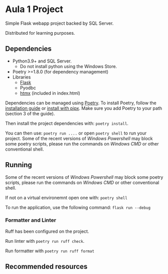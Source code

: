 # Aula 1 Project

Simple Flask webapp project backed by SQL Server.

Distributed for learning purposes.

## Dependencies

- Python3.9+ and SQL Server.
  - Do not install python using the Windows Store.
- Poetry >=1.8.0 (for dependency management)
- Libraries
  - [Flask](https://flask.palletsprojects.com)
  - Pyodbc
  - [htmx](https://htmx.org) (included in index.html)

Dependencies can be managed using [Poetry](https://python-poetry.org/). 
To install Poetry, follow the [installation guide](https://python-poetry.org/docs/#installing-with-the-official-installer) or [install with pipx](https://python-poetry.org/docs/#installing-with-pipx).
Make sure you add Poetry to your path (section 3 of the guide).

Then install the project dependencies with: `poetry install`.

You can then use: `poetry run ....` or open `poetry shell` to run your project.
Some of the recent versions of *Windows Powershell* may block some poetry scripts,
please run the commands on *Windows CMD* or other conventional shell.

## Running

Some of the recent versions of *Windows Powershell* may block some poetry scripts,
please run the commands on *Windows CMD* or other conventional shell.

If not on a virtual environemnt open one with: `poetry shell`

To run the application, use the following command: `flask run --debug`

### Formatter and Linter

Ruff has been configured on the project.

Run linter with `poetry run ruff check`.

Run formatter with `poetry run ruff format`

## Recommended resources







